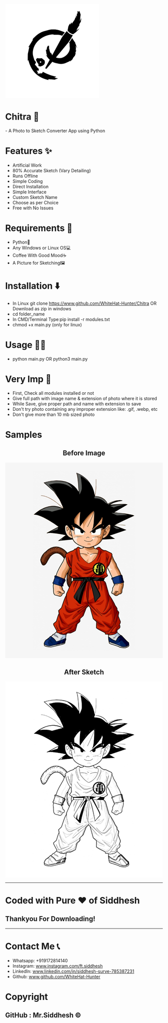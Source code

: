 ![](logo.png)

<h1 style=bold>Chitra 🔰</h1>
- A Photo to Sketch Converter App using Python

# Features ✨
- Artificial Work
- 80% Accurate Sketch (Vary Detailing)
- Runs Offline
- Simple Coding
- Direct Installation
- Simple Interface
- Custom Sketch Name
- Choose as per Choice
- Free with No Issues

# Requirements 📂
- Python🐍
- Any Windows or Linux OS💻
- Coffee With Good Mood☕
- A Picture for Sketching🖼️

# Installation ⬇️
- In Linux git clone https://www.github.com/WhiteHat-Hunter/Chitra  OR  Download as zip in windows
- cd folder_name
- In CMD/Terminal Type:pip install -r modules.txt
- chmod +x main.py (only for linux)

# Usage 👨‍💻
- python main.py  OR  python3 main.py

# Very Imp 🔴
- First, Check all modules installed or not
- Give full path with image name & extension of photo where it is stored
- While Save, give proper path and name with extension to save
- Don't try photo containing any improper extension like: .gif, .webp, etc
- Don't give more than 10 mb sized photo

# Samples

<h2 align="center"> Before Image </h2>

![](sample/goku.png)

<h2 align="center"> After Sketch </h2>

![](sample/goku-sketch.png)

--------------------------------------------------------------------------------------------------------------------

<h1>Coded with Pure ❤️ of Siddhesh</h1>

<h2 style=Bold>Thankyou For Downloading!</h2>

--------------------------------------------------------------------------------------------------------------------

# Contact Me 📞
- Whatsapp: +919172814140
- Instagram: www.instagram.com/ft.siddhesh
- LinkedIn: www.linkedin.com/in/siddhesh-surve-785387231
- Github: www.github.com/WhiteHat-Hunter

# Copyright
## GitHub : Mr.Siddhesh ©️
